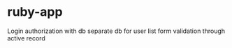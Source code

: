 # ruby-app

Login authorization with db
separate db for user list
form validation through active record
